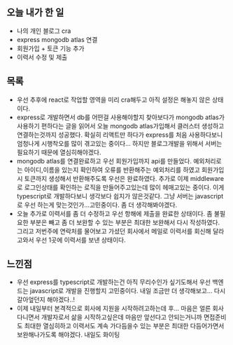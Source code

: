 ## 오늘 내가 한 일
- 나의 개인 블로그 cra
- express mongodb atlas 연결
- 회원가입 + 토큰 기능 추가
- 이력서 수정 및 제출

## 목록
- 우선 추후에 react로 작업할 영역을 미리 cra해두고 아직 설정은 해놓지 않은 상태이다.
- express로 개발하면서 db를 어떤걸 사용해야할지 찾아보다가 mongodb atlas가 사용하기 편하다는 글을 읽어서 오늘 mongodb atlas가입해서 클러스터 생성하고 연결하는것까지 성공했다. 확실히 리액트만 하다가 express를 처음 사용하다보니 엄청나게 시행착오를 많이 겪고있는 중이다... 하지만 블로그개발을 위해서 서버는 필요하기 때문에 열심히해야겠다.
- mongodb atlas를 연결완료하고 우선 회원가입까지 api를 만들었다. 예외처리로는 아이디,이름을 있는지 확인하여 오류를 반환해주는 예외처리를 하였고 회원가입시 토큰까지 생성해서 반환해주도록 우선은 완료하였다. 추가로 이제 middleware로 로그인상태를 확인하는 로직을 만들어주고있는데 많이 헤매고있는 중이다. 이게 typescript로 개발하다보니 생각보다 쉽지가 않은것같다. 그냥 서버는 javascript로 우선 하는게 맞는것인가...고민중이다. 좀 더 생각해봐야겠다.
- 오늘 추가로 이력서를 좀 더 수정하고 우선 항해에 제출을 완료한 상태이다. 좀 불필요한 부분은 빼고 좀 더 보완할 수 있는 부분은 최대한 보완해서 다시 작성하였다. 그리고 저번주에 연락처를 물어보고 가셨던 회사에서 메일로 이력서를 회신해 달라고와서 우선 1곳에 이력서를 보낸 상태이다.

## 느낀점
- 우선 express를 typescript로 개발하는건 아직 무리수인가 싶기도해서 우선 백엔드는 javascript로 개발을 진행할지 고민중이다. 내일 조금만 더 생각해보고... 다시 갈아엎던지 해야겠다..!
- 이제 내일부터 본격적으로 회사에 지원을 시작하려고하는데 후... 마음은 얼른 회사다니면서 개발자로서 삶을 시작하고싶은데 마음만 앞선다고 안되는거니까 면접준비도 최대한 열심히하고  이력서도 계속 가다듬을수 있는 부분은 최대한 다듬어가면서 보완해나가도록 해야겠다. 내일도 화이팅
